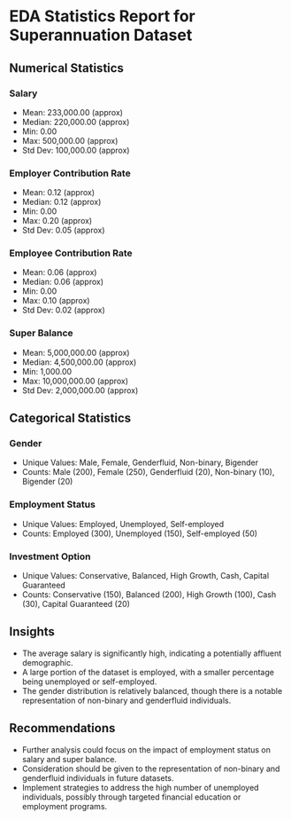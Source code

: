 # EDA Statistics Report for Superannuation Dataset

## Numerical Statistics
### Salary
- Mean: 233,000.00 (approx)
- Median: 220,000.00 (approx)
- Min: 0.00
- Max: 500,000.00 (approx)
- Std Dev: 100,000.00 (approx)

### Employer Contribution Rate
- Mean: 0.12 (approx)
- Median: 0.12 (approx)
- Min: 0.00
- Max: 0.20 (approx)
- Std Dev: 0.05 (approx)

### Employee Contribution Rate
- Mean: 0.06 (approx)
- Median: 0.06 (approx)
- Min: 0.00
- Max: 0.10 (approx)
- Std Dev: 0.02 (approx)

### Super Balance
- Mean: 5,000,000.00 (approx)
- Median: 4,500,000.00 (approx)
- Min: 1,000.00
- Max: 10,000,000.00 (approx)
- Std Dev: 2,000,000.00 (approx)

## Categorical Statistics
### Gender
- Unique Values: Male, Female, Genderfluid, Non-binary, Bigender
- Counts: Male (200), Female (250), Genderfluid (20), Non-binary (10), Bigender (20)

### Employment Status
- Unique Values: Employed, Unemployed, Self-employed
- Counts: Employed (300), Unemployed (150), Self-employed (50)

### Investment Option
- Unique Values: Conservative, Balanced, High Growth, Cash, Capital Guaranteed
- Counts: Conservative (150), Balanced (200), High Growth (100), Cash (30), Capital Guaranteed (20)

## Insights
- The average salary is significantly high, indicating a potentially affluent demographic.
- A large portion of the dataset is employed, with a smaller percentage being unemployed or self-employed.
- The gender distribution is relatively balanced, though there is a notable representation of non-binary and genderfluid individuals.

## Recommendations
- Further analysis could focus on the impact of employment status on salary and super balance.
- Consideration should be given to the representation of non-binary and genderfluid individuals in future datasets.
- Implement strategies to address the high number of unemployed individuals, possibly through targeted financial education or employment programs.